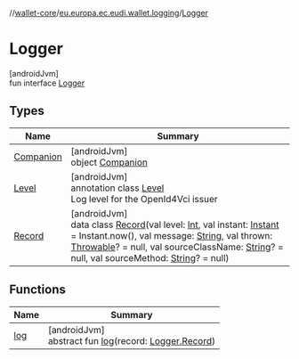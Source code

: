 //[wallet-core](../../../index.md)/[eu.europa.ec.eudi.wallet.logging](../index.md)/[Logger](index.md)

# Logger

[androidJvm]\
fun interface [Logger](index.md)

## Types

| Name                             | Summary                                                                                                                                                                                                                                                                                                                                                                                                                                                                                                                                                                                                                                                                                           |
|----------------------------------|---------------------------------------------------------------------------------------------------------------------------------------------------------------------------------------------------------------------------------------------------------------------------------------------------------------------------------------------------------------------------------------------------------------------------------------------------------------------------------------------------------------------------------------------------------------------------------------------------------------------------------------------------------------------------------------------------|
| [Companion](-companion/index.md) | [androidJvm]<br>object [Companion](-companion/index.md)                                                                                                                                                                                                                                                                                                                                                                                                                                                                                                                                                                                                                                           |
| [Level](-level/index.md)         | [androidJvm]<br>annotation class [Level](-level/index.md)<br>Log level for the OpenId4Vci issuer                                                                                                                                                                                                                                                                                                                                                                                                                                                                                                                                                                                                  |
| [Record](-record/index.md)       | [androidJvm]<br>data class [Record](-record/index.md)(val level: [Int](https://kotlinlang.org/api/latest/jvm/stdlib/kotlin/-int/index.html), val instant: [Instant](https://developer.android.com/reference/kotlin/java/time/Instant.html) = Instant.now(), val message: [String](https://kotlinlang.org/api/latest/jvm/stdlib/kotlin/-string/index.html), val thrown: [Throwable](https://kotlinlang.org/api/latest/jvm/stdlib/kotlin/-throwable/index.html)? = null, val sourceClassName: [String](https://kotlinlang.org/api/latest/jvm/stdlib/kotlin/-string/index.html)? = null, val sourceMethod: [String](https://kotlinlang.org/api/latest/jvm/stdlib/kotlin/-string/index.html)? = null) |

## Functions

| Name          | Summary                                                                               |
|---------------|---------------------------------------------------------------------------------------|
| [log](log.md) | [androidJvm]<br>abstract fun [log](log.md)(record: [Logger.Record](-record/index.md)) |
